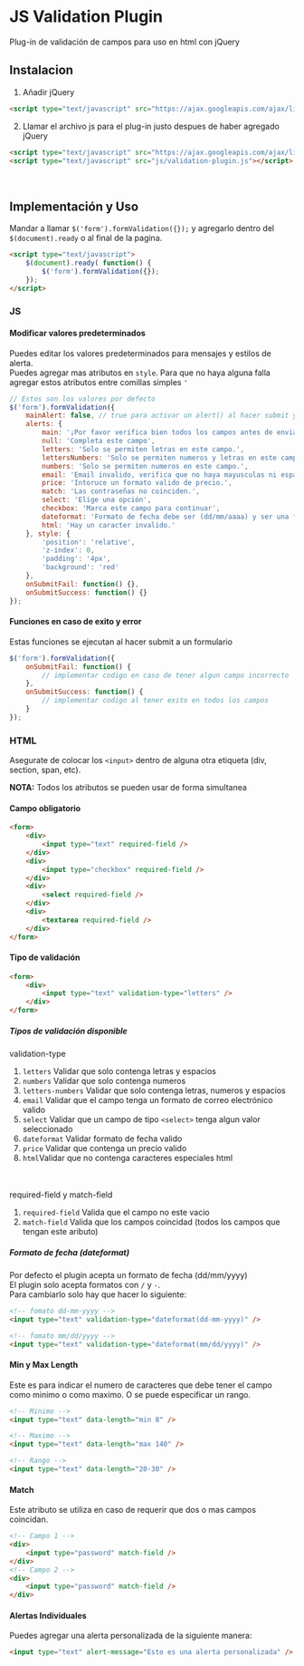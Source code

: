# JS Validation Plugin
Plug-in de validación de campos para uso en html con jQuery

## Instalacion

1. Añadir jQuery
```html
<script type="text/javascript" src="https://ajax.googleapis.com/ajax/libs/jquery/3.2.1/jquery.min.js"></script>
```

2. Llamar el archivo js para el plug-in justo despues de haber agregado jQuery
```html
<script type="text/javascript" src="https://ajax.googleapis.com/ajax/libs/jquery/3.2.1/jquery.min.js"></script>
<script type="text/javascript" src="js/validation-plugin.js"></script>
```
<br>

## Implementación y Uso

Mandar a llamar `$('form').formValidation({});` y agregarlo dentro del `$(document).ready` o al final de la pagina.
```html
<script type="text/javascript">
    $(document).ready( function() {
        $('form').formValidation({});
    });
</script>
```

### JS

#### Modificar valores predeterminados
Puedes editar los valores predeterminados para mensajes y estilos de alerta.
<br> Puedes agregar mas atributos en `style`. Para que no haya alguna falla agregar estos atributos entre comillas simples `'`
```js
// Estos son los valores por defecto
$('form').formValidation({
    mainAlert: false, // true para activar un alert() al hacer submit y en caso de haber algun error
    alerts: {
        main: '¡Por favor verifica bien todos los campos antes de enviar!', // Este es el que se muestra en caso de tener mainAlert: true
        null: 'Completa este campo',
        letters: 'Solo se permiten letras en este campo.',
        lettersNumbers: 'Solo se permiten numeros y letras en este campo',
        numbers: 'Solo se permiten numeros en este campo.',
        email: 'Email invalido, verifica que no haya mayusculas ni espacios entre el correo.',
        price: 'Intoruce un formato valido de precio.',
        match: 'Las contraseñas no coinciden.',
        select: 'Elige una opción',
        checkbox: 'Marca este campo para continuar',
        dateformat: 'Formato de fecha debe ser (dd/mm/aaaa) y ser una fecha valida.',
        html: 'Hay un caracter invalido.'
    }, style: {
        'position': 'relative',
        'z-index': 0,
        'padding': '4px',
        'background': 'red'
    }, 
    onSubmitFail: function() {},
    onSubmitSuccess: function() {}
});
```

#### Funciones en caso de exito y error
Estas funciones se ejecutan al hacer submit a un formulario
```js
$('form').formValidation({
    onSubmitFail: function() {
        // implementar codigo en caso de tener algun campo incorrecto
    },
    onSubmitSuccess: function() {
        // implementar codigo al tener exito en todos los campos
    }
});
```


### HTML
Asegurate de colocar los `<input>` dentro de alguna otra etiqueta (div, section, span, etc).

**NOTA:** Todos los atributos se pueden usar de forma simultanea

#### Campo obligatorio
```html
<form>
    <div>
        <input type="text" required-field />
    </div>
    <div>
        <input type="checkbox" required-field />
    </div>
    <div>
        <select required-field />
    </div>
    <div>
        <textarea required-field />
    </div>
</form>
```

#### Tipo de validación
```html
<form>
    <div>
        <input type="text" validation-type="letters" />
    </div>
</form>
```

##### Tipos de validación disponible
validation-type
1. `letters` Validar que solo contenga letras y espacios
2. `numbers` Validar que solo contenga numeros
3. `letters-numbers` Validar que solo contenga letras, numeros y espacios
4. `email` Validar que el campo tenga un formato de correo electrónico valido
5. `select` Validar que un campo de tipo `<select>` tenga algun valor seleccionado 
6. `dateformat` Validar formato de fecha valido
7. `price` Validar que contenga un precio valido
8. `html`Validar que no contenga caracteres especiales html

<br><br>
required-field y match-field 
1. `required-field` Valida que el campo no este vacio
2. `match-field` Valida que los campos coincidad (todos los campos que tengan este aributo)


##### Formato de fecha (dateformat)
Por defecto el plugin acepta un formato de fecha (dd/mm/yyyy)
<br> El plugin solo acepta formatos con `/` y `-`.
<br> Para cambiarlo solo hay que hacer lo siguiente:

```html
<!-- fomato dd-mm-yyyy -->
<input type="text" validation-type="dateformat(dd-mm-yyyy)" />

<!-- fomato mm/dd/yyyy -->
<input type="text" validation-type="dateformat(mm/dd/yyyy)" />
```


#### Min y Max Length
Este es para indicar el numero de caracteres que debe tener el campo como minimo o como maximo. O se puede especificar un rango.
```html
<!-- Minimo -->
<input type="text" data-length="min 8" />

<!-- Maximo -->
<input type="text" data-length="max 140" />

<!-- Rango -->
<input type="text" data-length="20-30" />
```


#### Match
Este atributo se utiliza en caso de requerir que dos o mas campos coincidan.
```html
<!-- Campo 1 -->
<div>
    <input type="password" match-field />
</div>
<!-- Campo 2 -->
<div>
    <input type="password" match-field />
</div>
```


#### Alertas Individuales

Puedes agregar una alerta personalizada de la siguiente manera:
```html
<input type="text" alert-message="Esto es una alerta personalizada" />
```
